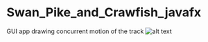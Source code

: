 # Swan_Pike_and_Crawfish_javafx
GUI app drawing concurrent motion of the track
![alt text](https://cdn1.imggmi.com/uploads/2019/3/10/e51d76bee84d4d5ef23f7f8fb8625d76-full.jpg)
